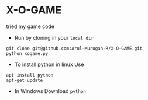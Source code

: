 # X-O-GAME
tried my game code

* Run by cloning in your `local dir`
```
git clone git@github.com:Arul-Murugan-R/X-O-GAME.git
python xogame.py
```

* To install python in linux 
Use
```
apt install python 
apt-get update
```

* In Windows Download `python`
